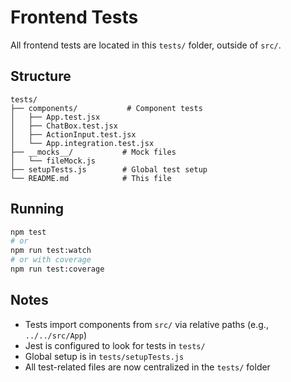 # Frontend Tests

All frontend tests are located in this `tests/` folder, outside of `src/`.

## Structure
```
tests/
├── components/           # Component tests
│   ├── App.test.jsx
│   ├── ChatBox.test.jsx
│   ├── ActionInput.test.jsx
│   └── App.integration.test.jsx
├── __mocks__/           # Mock files
│   └── fileMock.js
├── setupTests.js        # Global test setup
└── README.md            # This file
```

## Running
```bash
npm test
# or
npm run test:watch
# or with coverage
npm run test:coverage
```

## Notes
- Tests import components from `src/` via relative paths (e.g., `../../src/App`)
- Jest is configured to look for tests in `tests/`
- Global setup is in `tests/setupTests.js`
- All test-related files are now centralized in the `tests/` folder
